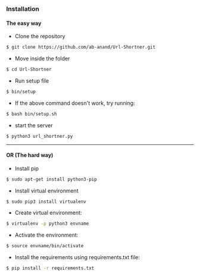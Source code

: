 ### Installation

#### The easy way

* Clone the repository
```bash
$ git clone https://github.com/ab-anand/Url-Shortner.git
``` 

* Move inside the folder
```bash
$ cd Url-Shortner
``` 

* Run setup file
```bash
$ bin/setup
``` 

* If the above command doesn't work, try running:
```bash
$ bash bin/setup.sh
``` 

* start the server
```bash
$ python3 url_shortner.py
``` 

---

#### OR (The hard way)

* Install pip
```bash
$ sudo apt-get install python3-pip
```

* Install virtual environment
```bash
$ sudo pip3 install virtualenv
```

* Create virtual environment:
```bash
$ virtualenv -p python3 envname
``` 

* Activate the environment: 
```bash
$ source envname/bin/activate
``` 

* Install the requirements using requirements.txt file: 
```bash
$ pip install -r requirements.txt
``` 